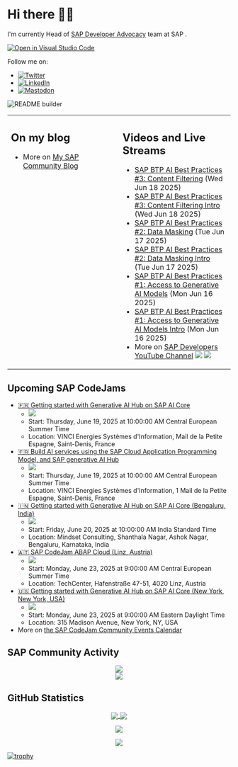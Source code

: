 
# Hi there 👋🏼

I'm currently Head of [SAP Developer Advocacy](https://developers.sap.com/developer-advocates.html) team at SAP .

[![Open in Visual Studio Code](https://img.shields.io/badge/Made%20for-VSCode-1f425f.svg)](https://github.dev/jung-thomas/jung-thomas)

Follow me on:
- <a href="https://twitter.com/thomas_jung"><img alt="Twitter" src="https://img.shields.io/badge/thomas_jung-%231DA1F2.svg?style=for-the-badge&logo=Twitter&logoColor=white"/></a>
- <a href="https://www.linkedin.com/in/thomasjungsap/"><img alt="LinkedIn" src="https://img.shields.io/badge/linkedin-%230077B5.svg?style=for-the-badge&logo=linkedin&logoColor=white"/></a>
- <a rel="me" href="https://mastodon.cloud/@thomas_jung"><img alt="Mastodon" src="https://img.shields.io/mastodon/follow/109262551990174478?domain=https%3A%2F%2Fmastodon.cloud%2F&style=social"/></a>

![README builder](https://github.com/jung-thomas/jung-thomas/workflows/README%20builder/badge.svg)

<table><tr><td valign="top" width="50%">
 
## On my blog
- More on [My SAP Community Blog](https://community.sap.com/t5/user/viewprofilepage/user-id/139)
</td>
  
<td valign="top" width="50%">
  
## Videos and Live Streams
- [SAP BTP AI Best Practices #3: Content Filtering](https://www.youtube.com/watch?v=Oa9Wii0XJFI) (Wed Jun 18 2025)
- [SAP BTP AI Best Practices #3: Content Filtering Intro](https://www.youtube.com/watch?v=U0fJzsRIKhY) (Wed Jun 18 2025)
- [SAP BTP AI Best Practices #2: Data Masking](https://www.youtube.com/watch?v=c186VMnbNQU) (Tue Jun 17 2025)
- [SAP BTP AI Best Practices #2: Data Masking Intro](https://www.youtube.com/watch?v=9V3JCg38TIk) (Tue Jun 17 2025)
- [SAP BTP AI Best Practices #1: Access to Generative AI Models](https://www.youtube.com/watch?v=kU5lJHt7Mfw) (Mon Jun 16 2025)
- [SAP BTP AI Best Practices #1: Access to Generative AI Models Intro](https://www.youtube.com/watch?v=NEDgNZVpVvA) (Mon Jun 16 2025)
- More on [SAP Developers YouTube Channel](https://www.youtube.com/channel/UCNfmelKDrvRmjYwSi9yvrMg) ![](https://img.shields.io/youtube/channel/views/UCNfmelKDrvRmjYwSi9yvrMg) ![](https://img.shields.io/youtube/channel/subscribers/UCNfmelKDrvRmjYwSi9yvrMg)
</td></tr></table>

## Upcoming SAP CodeJams
- [🇫🇷 Getting started with Generative AI Hub on SAP AI Core](https://community.sap.com/t5/sap-codejam/getting-started-with-generative-ai-hub-on-sap-ai-core/ev-p/14077772)
  - <img src="https://community.sap.com/t5/image/serverpage/image-id/251497i8F93C2EC8BB390BA/image-size/thumb?v=v2&px=150" />
  - Start: Thursday, June 19, 2025 at 10:00:00 AM Central European Summer Time
  - Location: VINCI Energies Systèmes d'Information, Mail de la Petite Espagne, Saint-Denis, France
- [🇫🇷 Build AI services using the SAP Cloud Application Programming Model, and SAP generative AI Hub](https://community.sap.com/t5/sap-codejam/build-ai-services-using-the-sap-cloud-application-programming-model-and-sap/ev-p/14077763)
  - <img src="https://community.sap.com/t5/image/serverpage/image-id/251492i582D12D025297DBB/image-size/thumb?v=v2&px=150" />
  - Start: Thursday, June 19, 2025 at 10:00:00 AM Central European Summer Time
  - Location: VINCI Energies Systèmes d'Information, 1 Mail de la Petite Espagne, Saint-Denis, France
- [🇮🇳 Getting started with Generative AI Hub on SAP AI Core (Bengaluru, India)](https://community.sap.com/t5/sap-codejam/getting-started-with-generative-ai-hub-on-sap-ai-core-bengaluru-india/ev-p/14107897)
  - <img src="https://community.sap.com/t5/image/serverpage/image-id/264291iF67BE0445F71F05F/image-size/thumb?v=v2&px=150" />
  - Start: Friday, June 20, 2025 at 10:00:00 AM India Standard Time
  - Location: Mindset Consulting, Shanthala Nagar, Ashok Nagar, Bengaluru, Karnataka, India
- [🇦🇹 SAP CodeJam ABAP Cloud (Linz, Austria)](https://community.sap.com/t5/sap-codejam/sap-codejam-abap-cloud-linz-austria/ev-p/13998358)
  - <img src="https://community.sap.com/t5/image/serverpage/image-id/217852i0C408183FB806BAF/image-size/thumb?v=v2&px=150" />
  - Start: Monday, June 23, 2025 at 9:00:00 AM Central European Summer Time
  - Location: TechCenter, Hafenstraße 47-51, 4020 Linz, Austria
- [🇺🇸 Getting started with Generative AI Hub on SAP AI Core (New York, New York, USA)](https://community.sap.com/t5/sap-codejam/getting-started-with-generative-ai-hub-on-sap-ai-core-new-york-new-york-usa/ev-p/14099369)
  - <img src="https://community.sap.com/t5/image/serverpage/image-id/260171i4FDB0006F396DF2C/image-size/thumb?v=v2&px=150" />
  - Start: Monday, June 23, 2025 at 9:00:00 AM Eastern Daylight Time
  - Location: 315 Madison Avenue, New York, NY, USA
- More on [the SAP CodeJam Community Events Calendar](https://groups.community.sap.com/t5/sap-codejam/eb-p/codejam-events)

## SAP Community Activity
<p align = "center">
<a href="https://community.sap.com/t5/user/viewprofilepage/user-id/139">
  <img align="center" src="https://devrel-tools-prod-scn-badges-srv.cfapps.eu10.hana.ondemand.com/activity/139" />
</a>
</br>
<a href="https://community.sap.com/t5/user/viewprofilepage/user-id/139">
  <img align="center" src="https://devrel-tools-prod-scn-badges-srv.cfapps.eu10.hana.ondemand.com/showcaseBadges/139/1570/674/384/900/390" />
</a>
</p>

## GitHub Statistics
<p align = "center">
<a href="https://github.com/anuraghazra/github-readme-stats">
  <img align="center" src="https://github-readme-stats.vercel.app/api?username=jung-thomas&count_private=true&show_icons=true&theme=dark&line_height=27" />
</a>
<a href="https://github.com/anuraghazra/github-readme-stats">
  <img align="center" src="https://github-readme-stats.vercel.app/api/top-langs/?username=jung-thomas&show_icons=true&theme=dark" />
</a>
</p>

<p align = "center">
 <img  src="https://github-readme-streak-stats.herokuapp.com/?user=jung-thomas&show_icons=true&locale=en&layout=compact&theme=dark&line_height=0" />
</p> 

<p align = "center">
 <img src="https://activity-graph.herokuapp.com/graph?username=jung-thomas&theme=redical">
</p> 

[![trophy](https://github-profile-trophy.vercel.app/?username=jung-thomas&theme=onedark)](https://github.com/ryo-ma/github-profile-trophy)



